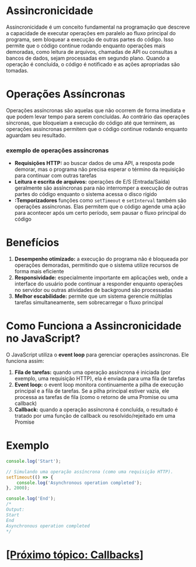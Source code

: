 # Assincronicidade

Assincronicidade é um conceito fundamental na programação que descreve a capacidade de executar operações em paralelo ao fluxo principal do programa, sem bloquear a execução de outras partes do código. Isso permite que o código continue rodando enquanto operações mais demoradas, como leitura de arquivos, chamadas de API ou consultas a bancos de dados, sejam processadas em segundo plano. Quando a operação é concluída, o código é notificado e as ações apropriadas são tomadas.

# Operações Assíncronas

Operações assíncronas são aquelas que não ocorrem de forma imediata e que podem levar tempo para serem concluídas. Ao contrário das operações síncronas, que bloqueiam a execução do código até que terminem, as operações assíncronas permitem que o código continue rodando enquanto aguardam seu resultado.

### exemplo de operações assíncronas

- **Requisições HTTP:** ao buscar dados de uma API, a resposta pode demorar, mas o programa não precisa esperar o término da requisição para continuar com outras tarefas
- **Leitura e escrita de arquivos:** operações de E/S (Entrada/Saída) geralmente são assíncronas para não interromper a execução de outras partes do código enquanto o sistema acessa o disco rígido
- **:Temporizadores** funções como `setTimeout` e `setInterval` também são operações assíncronas. Elas permitem que o código agende uma ação para acontecer após um certo período, sem pausar o fluxo principal do código

# Benefícios

1. **Desempenho otimizado:** a execução do programa não é bloqueada por operações demoradas, permitindo que o sistema utilize recursos de forma mais eficiente
2. **Responsividade:** especialmente importante em aplicações web, onde a interface do usuário pode continuar a responder enquanto operações no servidor ou outras atividades de background são processadas
3. **Melhor escabilidade:** permite que um sistema gerencie múltiplas tarefas simultaneamente, sem sobrecarregar o fluxo principal

# Como Funciona a Assincronicidade no JavaScript?

O JavaScript utiliza o **event loop** para gerenciar operações assíncronas. Ele funciona assim:

1. **Fila de tarefas:** quando uma operação assíncrona é iniciada (por exemplo, uma requisição HTTP), ela é enviada para uma fila de tarefas
2. **Event loop:** o event loop monitora continuamente a pilha de execução principal e a fila de tarefas. Se a pilha principal estiver vazia, ele processa as tarefas de fila (como o retorno de uma Promise ou uma callback)
3. **Callback:** quando a operação assíncrona é concluída, o resultado é tratado por uma função de callback ou resolvido/rejeitado em uma Promise

# Exemplo

```JavaScript
console.log('Start');

// Simulando uma operação assíncrona (como uma requisição HTTP).
setTimeout(() => {
    console.log('Asynchronous operation completed');
}, 2000);

console.log('End');
/*
Output:
Start
End
Asynchronous operation completed
*/
```

# [[Próximo tópico: Callbacks]](./2-callbacks.md)

<!--
- Callbacks x Promessas
- axios
- axios.interceptors
- axios.interceptors.request
- axios.interceptors.request.use
- Template Literal
- NaN
- Infinity
- Comportamento das variáveis de ambiente (process.env) em relação a valores falsy
- Variáveis
- Classes
- Objetos
- Linguagem de Programação
- Linguagem de Programação de alto nível
- Linguagem de Programação interpretada
- Linguagem de Programação dinamicamente tipada
- Node.js
- JS é compilada antes de executada (pelo motor)
-->